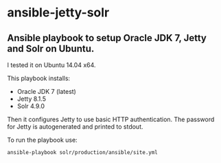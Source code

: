 ansible-jetty-solr
==================

## Ansible playbook to setup Oracle JDK 7, Jetty and Solr on Ubuntu.

I tested it on Ubuntu 14.04 x64.

This playbook installs:
* Oracle JDK 7 (latest)
* Jetty 8.1.5
* Solr 4.9.0

Then it configures Jetty to use basic HTTP authentication.
The password for Jetty is autogenerated and printed to stdout.

To run the playbook use:

```
ansible-playbook solr/production/ansible/site.yml
```
